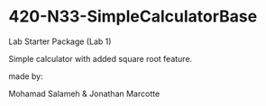 # 420-N33-SimpleCalculatorBase
Lab Starter Package (Lab 1)

Simple calculator with added square root feature.

made by:

Mohamad Salameh & Jonathan Marcotte
